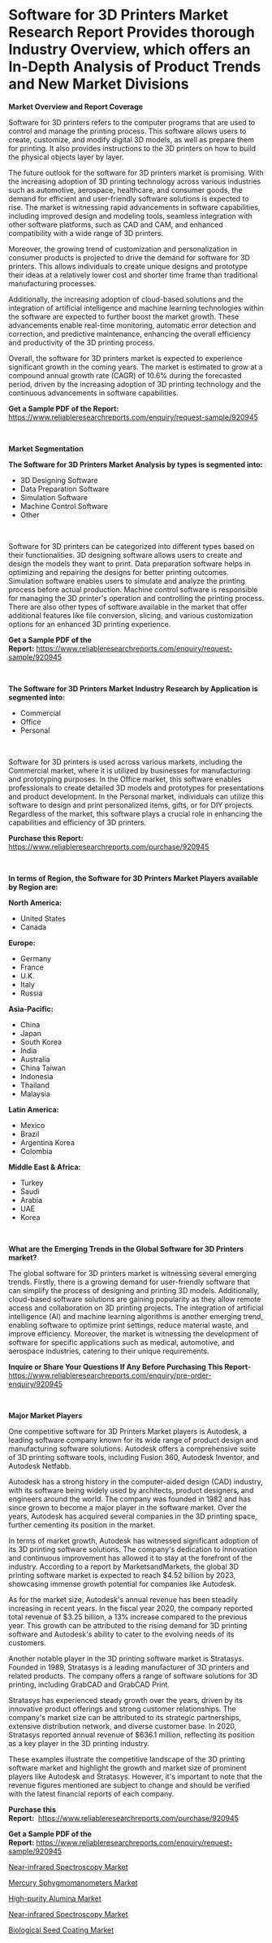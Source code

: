 <p><h1>Software for 3D Printers Market Research Report Provides thorough Industry Overview, which offers an In-Depth Analysis of Product Trends and New Market Divisions</h1></p><p><strong>Market Overview and Report Coverage</strong></p>
<p><p>Software for 3D printers refers to the computer programs that are used to control and manage the printing process. This software allows users to create, customize, and modify digital 3D models, as well as prepare them for printing. It also provides instructions to the 3D printers on how to build the physical objects layer by layer.</p><p>The future outlook for the software for 3D printers market is promising. With the increasing adoption of 3D printing technology across various industries such as automotive, aerospace, healthcare, and consumer goods, the demand for efficient and user-friendly software solutions is expected to rise. The market is witnessing rapid advancements in software capabilities, including improved design and modeling tools, seamless integration with other software platforms, such as CAD and CAM, and enhanced compatibility with a wide range of 3D printers.</p><p>Moreover, the growing trend of customization and personalization in consumer products is projected to drive the demand for software for 3D printers. This allows individuals to create unique designs and prototype their ideas at a relatively lower cost and shorter time frame than traditional manufacturing processes.</p><p>Additionally, the increasing adoption of cloud-based solutions and the integration of artificial intelligence and machine learning technologies within the software are expected to further boost the market growth. These advancements enable real-time monitoring, automatic error detection and correction, and predictive maintenance, enhancing the overall efficiency and productivity of the 3D printing process.</p><p>Overall, the software for 3D printers market is expected to experience significant growth in the coming years. The market is estimated to grow at a compound annual growth rate (CAGR) of 10.6% during the forecasted period, driven by the increasing adoption of 3D printing technology and the continuous advancements in software capabilities.</p></p>
<p><strong>Get a Sample PDF of the Report:</strong> <a href="https://www.reliableresearchreports.com/enquiry/request-sample/920945">https://www.reliableresearchreports.com/enquiry/request-sample/920945</a></p>
<p>&nbsp;</p>
<p><strong>Market Segmentation</strong></p>
<p><strong>The Software for 3D Printers Market Analysis by types is segmented into:</strong></p>
<p><ul><li>3D Designing Software</li><li>Data Preparation Software</li><li>Simulation Software</li><li>Machine Control Software</li><li>Other</li></ul></p>
<p>&nbsp;</p>
<p><p>Software for 3D printers can be categorized into different types based on their functionalities. 3D designing software allows users to create and design the models they want to print. Data preparation software helps in optimizing and repairing the designs for better printing outcomes. Simulation software enables users to simulate and analyze the printing process before actual production. Machine control software is responsible for managing the 3D printer's operation and controlling the printing process. There are also other types of software available in the market that offer additional features like file conversion, slicing, and various customization options for an enhanced 3D printing experience.</p></p>
<p><strong>Get a Sample PDF of the Report:</strong>&nbsp;<a href="https://www.reliableresearchreports.com/enquiry/request-sample/920945">https://www.reliableresearchreports.com/enquiry/request-sample/920945</a></p>
<p>&nbsp;</p>
<p><strong>The Software for 3D Printers Market Industry Research by Application is segmented into:</strong></p>
<p><ul><li>Commercial</li><li>Office</li><li>Personal</li></ul></p>
<p>&nbsp;</p>
<p><p>Software for 3D printers is used across various markets, including the Commercial market, where it is utilized by businesses for manufacturing and prototyping purposes. In the Office market, this software enables professionals to create detailed 3D models and prototypes for presentations and product development. In the Personal market, individuals can utilize this software to design and print personalized items, gifts, or for DIY projects. Regardless of the market, this software plays a crucial role in enhancing the capabilities and efficiency of 3D printers.</p></p>
<p><strong>Purchase this Report:</strong>&nbsp; <a href="https://www.reliableresearchreports.com/purchase/920945">https://www.reliableresearchreports.com/purchase/920945</a></p>
<p>&nbsp;</p>
<p><strong>In terms of Region, the Software for 3D Printers Market Players available by Region are:</strong></p>
<p>
    <p> <strong> North America: </strong>
        <ul>
            <li>United States</li>
            <li>Canada</li>
        </ul>
        </p> 
    <p> <strong> Europe: </strong>
        <ul>
            <li>Germany</li>
            <li>France</li>
            <li>U.K.</li>
            <li>Italy</li>
            <li>Russia</li>
        </ul>
        </p> 
    <p> <strong> Asia-Pacific: </strong>
        <ul>
            <li>China</li>
            <li>Japan</li>
            <li>South Korea</li>
            <li>India</li>
            <li>Australia</li>
            <li>China Taiwan</li>
            <li>Indonesia</li>
            <li>Thailand</li>
            <li>Malaysia</li>
        </ul>
        </p> 
    <p> <strong> Latin America: </strong>
        <ul>
            <li>Mexico</li>
            <li>Brazil</li>
            <li>Argentina Korea</li>
            <li>Colombia</li>
        </ul>
        </p> 
    <p> <strong> Middle East & Africa: </strong>
        <ul>
            <li>Turkey</li>
            <li>Saudi</li>
            <li>Arabia</li>
            <li>UAE</li>
            <li>Korea</li>
        </ul>
    </p>
    </p>
<p>&nbsp;</p>
<p><strong>What are the Emerging Trends in the Global Software for 3D Printers market?</strong></p>
<p><p>The global software for 3D printers market is witnessing several emerging trends. Firstly, there is a growing demand for user-friendly software that can simplify the process of designing and printing 3D models. Additionally, cloud-based software solutions are gaining popularity as they allow remote access and collaboration on 3D printing projects. The integration of artificial intelligence (AI) and machine learning algorithms is another emerging trend, enabling software to optimize print settings, reduce material waste, and improve efficiency. Moreover, the market is witnessing the development of software for specific applications such as medical, automotive, and aerospace industries, catering to their unique requirements.</p></p>
<p><strong>Inquire or Share Your Questions If Any Before Purchasing This Report</strong>- <a href="https://www.reliableresearchreports.com/enquiry/pre-order-enquiry/920945">https://www.reliableresearchreports.com/enquiry/pre-order-enquiry/920945</a></p>
<p>&nbsp;</p>
<p><strong>Major Market Players</strong></p>
<p><p>One competitive software for 3D Printers Market players is Autodesk, a leading software company known for its wide range of product design and manufacturing software solutions. Autodesk offers a comprehensive suite of 3D printing software tools, including Fusion 360, Autodesk Inventor, and Autodesk Netfabb.</p><p>Autodesk has a strong history in the computer-aided design (CAD) industry, with its software being widely used by architects, product designers, and engineers around the world. The company was founded in 1982 and has since grown to become a major player in the software market. Over the years, Autodesk has acquired several companies in the 3D printing space, further cementing its position in the market.</p><p>In terms of market growth, Autodesk has witnessed significant adoption of its 3D printing software solutions. The company's dedication to innovation and continuous improvement has allowed it to stay at the forefront of the industry. According to a report by MarketsandMarkets, the global 3D printing software market is expected to reach $4.52 billion by 2023, showcasing immense growth potential for companies like Autodesk.</p><p>As for the market size, Autodesk's annual revenue has been steadily increasing in recent years. In the fiscal year 2020, the company reported total revenue of $3.25 billion, a 13% increase compared to the previous year. This growth can be attributed to the rising demand for 3D printing software and Autodesk's ability to cater to the evolving needs of its customers.</p><p>Another notable player in the 3D printing software market is Stratasys. Founded in 1989, Stratasys is a leading manufacturer of 3D printers and related products. The company offers a range of software solutions for 3D printing, including GrabCAD and GrabCAD Print. </p><p>Stratasys has experienced steady growth over the years, driven by its innovative product offerings and strong customer relationships. The company's market size can be attributed to its strategic partnerships, extensive distribution network, and diverse customer base. In 2020, Stratasys reported annual revenue of $636.1 million, reflecting its position as a key player in the 3D printing industry.</p><p>These examples illustrate the competitive landscape of the 3D printing software market and highlight the growth and market size of prominent players like Autodesk and Stratasys. However, it's important to note that the revenue figures mentioned are subject to change and should be verified with the latest financial reports of each company.</p></p>
<p><strong>Purchase this Report:</strong>&nbsp;&nbsp;<a href="https://www.reliableresearchreports.com/purchase/920945">https://www.reliableresearchreports.com/purchase/920945</a></p>
<p></p>
<p><strong>Get a Sample PDF of the Report:</strong>&nbsp;<a href="https://www.reliableresearchreports.com/enquiry/request-sample/920945">https://www.reliableresearchreports.com/enquiry/request-sample/920945</a></p>
<p><p><a href="https://issuu.com/reportprime-2/docs/near-infrared-spectroscopy-market-size-2030.pptx?fr=xKAE9_zU1NQ">Near-infrared Spectroscopy Market</a></p><p><a href="https://www.reportprime.com/mercury-sphygmomanometers-r7795">Mercury Sphygmomanometers Market</a></p><p><a href="https://lilyonnisspace.quora.com/High-purity-Alumina-Market-Challenges-Opportunities-and-Growth-Drivers-and-Major-Market-Players-forecasted-for-period">High-purity Alumina Market</a></p><p><a href="https://alexnoahsspace4.quora.com/Decoding-the-Near-infrared-Spectroscopy-Market-A-Deep-Dive-into-the-Latest-Market-Trends-Market-Segmentation-and-Comp">Near-infrared Spectroscopy Market</a></p><p><a href="https://www.linkedin.com/pulse/biological-seed-coating-market-research-report-provides-fyuxe/">Biological Seed Coating Market</a></p></p>